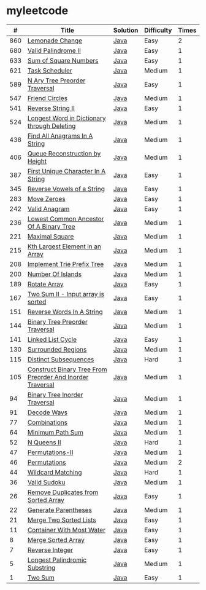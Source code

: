 # myleetcode

| #    | Title                                                        | Solution                                                     | Difficulty | Times |
| ---- | ------------------------------------------------------------ | ------------------------------------------------------------ | ---------- | ----- |
| 860  | [Lemonade Change](https://leetcode-cn.com/problems/lemonade-change/) | [Java](src/main/java/cn/rainshell/myleetcode/lemonadeChange/LemonadeChange.java) | Easy       | 2     |
| 680  | [Valid Palindrome II](https://leetcode.com/problems/valid-palindrome-ii/description/) | [Java](src/main/java/cn/rainshell/myleetcode/validPalindromeII/ValidPalindromeII.java) | Easy       | 1     |
| 633  | [Sum of Square Numbers](https://leetcode.com/problems/sum-of-square-numbers/description/) | [Java](src/main/java/cn/rainshell/myleetcode/sumOfSquareNumbers/SumOfSquareNumbers.java) | Easy       | 1     |
| 621  | [Task Scheduler](https://leetcode-cn.com/problems/task-scheduler/) | [Java](src/main/java/cn/rainshell/myleetcode/taskScheduler/TaskScheduler.java) | Medium       | 1     |
| 589  | [N Ary Tree Preorder Traversal](https://leetcode-cn.com/problems/n-ary-tree-preorder-traversal/) | [Java](src/main/java/cn/rainshell/myleetcode/nAryTreePreorderTraversal/NAryTreePreorderTraversal.java) | Easy       | 1     |
| 547  | [Friend Circles](https://leetcode-cn.com/problems/friend-circles/) | [Java](src/main/java/cn/rainshell/myleetcode/friendCircles/FriendCircles.java) | Medium       | 1     |
| 541  | [Reverse String II](https://leetcode-cn.com/problems/reverse-string-ii/) | [Java](src/main/java/cn/rainshell/myleetcode/reverseStringII/ReverseStringII.java) | Easy       | 1     |
| 524  | [Longest Word in Dictionary through Deleting](https://leetcode.com/problems/longest-word-in-dictionary-through-deleting/) | [Java](src/main/java/cn/rainshell/myleetcode/longestWordInDictionaryThroughDeleting/LongestWordInDictionaryThroughDeleting.java) | Medium     | 1     |
| 438  | [Find All Anagrams In A String](https://leetcode-cn.com/problems/find-all-anagrams-in-a-string/) | [Java](src/main/java/cn/rainshell/myleetcode/findAllAnagramsInAString/FindAllAnagramsInAString.java) | Medium     | 1     |
| 406  | [Queue Reconstruction by Height](https://leetcode.com/problems/queue-reconstruction-by-height/) | [Java](src/main/java/cn/rainshell/myleetcode/queueReconstructionByHeight/QueueReconstructionByHeight.java) | Medium     | 1     |
| 387  | [First Unique Character In A String](https://leetcode-cn.com/problems/first-unique-character-in-a-string/) | [Java](src/main/java/cn/rainshell/myleetcode/firstUniqueCharacterInAString/FirstUniqueCharacterInAString.java) | Easy     | 1     |
| 345  | [Reverse Vowels of a String](https://leetcode.com/problems/reverse-vowels-of-a-string/description/) | [Java](src/main/java/cn/rainshell/myleetcode/reverseVowelsOfAString/ReverseVowelsOfAString.java) | Easy       | 1     |
| 283  | [Move Zeroes](https://leetcode-cn.com/problems/move-zeroes/submissions/) | [Java](src/main/java/cn/rainshell/myleetcode/moveZeroes/MoveZeroes.java) | Easy       | 1     |
| 242  | [Valid Anagram](https://leetcode-cn.com/problems/valid-anagram/submissions/) | [Java](src/main/java/cn/rainshell/myleetcode/validAnagram/ValidAnagram.java) | Easy       | 1     |
| 236  | [Lowest Common Ancestor Of A Binary Tree](https://leetcode-cn.com/problems/lowest-common-ancestor-of-a-binary-tree/) | [Java](src/main/java/cn/rainshell/myleetcode/lowestCommonAncestorOfABinaryTree/LowestCommonAncestorOfABinaryTree.java) | Medium       | 1     |
| 221  | [Maximal Square](https://leetcode-cn.com/problems/maximal-square/) | [Java](src/main/java/cn/rainshell/myleetcode/maximalSquare/MaximalSquare.java) | Medium       | 1     |
| 215  | [Kth Largest Element in an Array](https://leetcode.com/problems/kth-largest-element-in-an-array/) | [Java](src/main/java/cn/rainshell/myleetcode/kthLargestElementInAnArray/KthLargestElementInAnArray.java) | Medium       | 1     |
| 208  | [Implement Trie Prefix Tree](https://leetcode-cn.com/problems/implement-trie-prefix-tree/) | [Java](src/main/java/cn/rainshell/myleetcode/implementTriePrefixTree/ImplementTriePrefixTree.java) | Medium       | 1     |
| 200  | [Number Of Islands](https://leetcode-cn.com/problems/number-of-islands/) | [Java](src/main/java/cn/rainshell/myleetcode/numberOfIslands/NumberOfIslands.java) | Medium       | 1     |
| 189  | [Rotate Array](https://leetcode-cn.com/problems/rotate-array/) | [Java](src/main/java/cn/rainshell/myleetcode/rotateArray/RotateArray.java) | Easy       | 1     |
| 167  | [Two Sum II - Input array is sorted](https://leetcode.com/problems/two-sum-ii-input-array-is-sorted/description/) | [Java](src/main/java/cn/rainshell/myleetcode/twoSumIIInputArrayIsSorted/TwoSumIIInputArrayIsSorted.java) | Easy       | 1     |
| 151  | [Reverse Words In A String](https://leetcode-cn.com/problems/reverse-words-in-a-string/) | [Java](src/main/java/cn/rainshell/myleetcode/reverseWordsInAString/ReverseWordsInAString.java) | Medium       | 1     |
| 144  | [Binary Tree Preorder Traversal](https://leetcode-cn.com/problems/binary-tree-preorder-traversal/) | [Java](src/main/java/cn/rainshell/myleetcode/binaryTreePreorderTraversal/BinaryTreePreorderTraversal.java) | Medium       | 1     |
| 141  | [Linked List Cycle](https://leetcode-cn.com/problems/linked-list-cycle/) | [Java](src/main/java/cn/rainshell/myleetcode/linkedListCycle/LinkedListCycle.java) | Easy       | 1     |
| 130  | [Surrounded Regions](https://leetcode-cn.com/problems/surrounded-regions/) | [Java](src/main/java/cn/rainshell/myleetcode/surroundedRegions/SurroundedRegions.java) | Medium       | 1     |
| 115  | [Distinct Subsequences](https://leetcode-cn.com/problems/distinct-subsequences/) | [Java](src/main/java/cn/rainshell/myleetcode/distinctSubsequences/DistinctSubsequences.java) | Hard       | 1     |
| 105  | [Construct Binary Tree From Preorder And Inorder Traversal](https://leetcode-cn.com/problems/construct-binary-tree-from-preorder-and-inorder-traversal/) | [Java](src/main/java/cn/rainshell/myleetcode/constructBinaryTreeFromPreorderAndInorderTraversal/ConstructBinaryTreeFromPreorderAndInorderTraversal.java) | Medium       | 1     |
| 94   | [Binary Tree Inorder Traversal](https://leetcode-cn.com/problems/binary-tree-inorder-traversal/) | [Java](src/main/java/cn/rainshell/myleetcode/binaryTreeInorderTraversal/BinaryTreeInorderTraversal.java) | Medium       | 1     |
| 91   | [Decode Ways](https://leetcode-cn.com/problems/decode-ways/) | [Java](src/main/java/cn/rainshell/myleetcode/decodeWays/DecodeWays.java) | Medium       | 1     |
| 77   | [Combinations](https://leetcode-cn.com/problems/combinations/) | [Java](src/main/java/cn/rainshell/myleetcode/combinations/Combinations.java) | Medium       | 1     |
| 64   | [Minimum Path Sum](https://leetcode-cn.com/problems/minimum-path-sum/) | [Java](src/main/java/cn/rainshell/myleetcode/minimumPathSum/MinimumPathSum.java) | Medium       | 1     |
| 52   | [N Queens II](https://leetcode-cn.com/problems/n-queens-ii/) | [Java](src/main/java/cn/rainshell/myleetcode/NQueensII/NQueensII.java) | Hard       | 1     |
| 47   | [Permutations-II](https://leetcode-cn.com/problems/permutations-ii/) | [Java](src/main/java/cn/rainshell/myleetcode/permutationsII/PermutationsII.java) | Medium       | 1     |
| 46   | [Permutations](https://leetcode-cn.com/problems/permutations/) | [Java](src/main/java/cn/rainshell/myleetcode/permutations/Permutations.java) | Medium       | 2     |
| 44   | [Wildcard Matching](https://leetcode-cn.com/problems/wildcard-matching/) | [Java](src/main/java/cn/rainshell/myleetcode/wildcardMatching/WildcardMatching.java) | Hard       | 1     |
| 36   | [Valid Sudoku](https://leetcode-cn.com/problems/valid-sudoku/) | [Java](src/main/java/cn/rainshell/myleetcode/validSudoku/ValidSudoku.java) | Medium       | 1     |
| 26   | [Remove Duplicates from Sorted Array](https://leetcode-cn.com/problems/merge-two-sorted-lists/) | [Java](src/main/java/cn/rainshell/myleetcode/removeDuplicatesFromSortedArray/RemoveDuplicatesFromSortedArray.java) | Easy       | 1     |
| 22   | [Generate Parentheses](https://leetcode-cn.com/problems/generate-parentheses/) | [Java](src/main/java/cn/rainshell/myleetcode/generateParentheses/GenerateParentheses.java) | Medium       | 1     |
| 21   | [Merge Two Sorted Lists](https://leetcode.com/problems/container-with-most-water/) | [Java](src/main/java/cn/rainshell/myleetcode/mergeTwoSortedLists/MergeTwoSortedLists.java) | Easy       | 1     |
| 11   | [Container With Most Water](https://leetcode.com/problems/container-with-most-water/) | [Java](src/main/java/cn/rainshell/myleetcode/containerWithMostWater/ContainerWithMostWater.java) | Easy       | 1     |
| 8    | [Merge Sorted Array](https://leetcode.com/problems/merge-sorted-array/description/) | [Java](src/main/java/cn/rainshell/myleetcode/mergeSortedArray/MergeSortedArray.java) | Easy       | 1     |
| 7    | [Reverse Integer](https://leetcode-cn.com/problems/reverse-integer/) | [Java](src/main/java/cn/rainshell/myleetcode/reverseInteger/ReverseInteger.java) | Easy       | 1     |
| 5    | [Longest Palindromic Substring](https://leetcode-cn.com/problems/longest-palindromic-substring/) | [Java](src/main/java/cn/rainshell/myleetcode/longestPalindromicSubstring/LongestPalindromicSubstring.java) | Medium       | 1     |
| 1    | [Two Sum](https://leetcode-cn.com/problems/two-sum/) | [Java](src/main/java/cn/rainshell/myleetcode/twoSum/TwoSum.java) | Easy       | 1     |



